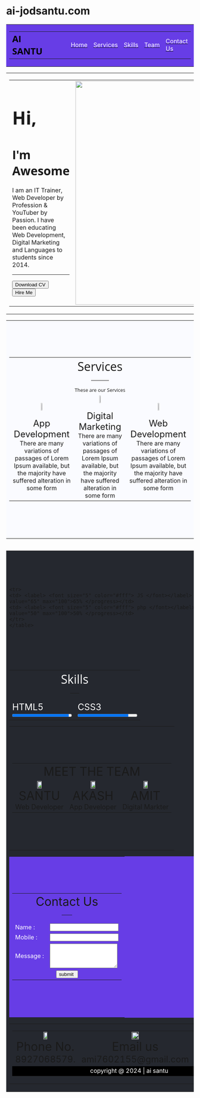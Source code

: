 # ai-jodsantu.com
<html>
<head>
<title> AI SANTU </title>
</head>
<body>

<!---header--->

<table border="0" width="100%" cellspacing="0" bgcolor="#673de6">
<tr><td>
<table border="0" width="85%" align="center" cellpadding="15">
<tr>
<td> <font face="Open Sans" size="5" color="black"> <b> AI SANTU </b></font></td>

<td width="20%"></td>
<td> <a href="https://chat.whatsapp.com/JaHu0IrGti8EDcwdED45Uy?mode=ac_t"> <font color="#fff">Home </font> </a></td>
<td> <a href="https://www.youtube.com/@BENGALICARTOONK5"><font color="#fff">Services </font></a></td>
<td> <a href="https://chat.whatsapp.com/BfmjPXzMJIgHUZr0rI4Wae"><font color="#fff">Skills </font></a></td>
<td> <a href="https://www.facebook.com/ADVANCESANTU"><font color="#fff">Team </font> </a></td>
<td> <a href="https://chat.whatsapp.com/BfmjPXzMJIgHUZr0rI4Wae"><font color="#fff">Contact Us </font> </a></td>
</tr>
</table>
</td></tr>
</table>

<!---End header--->

<!---Home---->
<table>
<tr><td>
<table width="85%" border="0" align="center" cellpadding="15px">
<tr>
<td> 
	<h1> <font face="Open Sans" size="7"> Hi, </font></h1>
	<h1> <font face="Open Sans" size="6"> I'm Awesome </font></h1>
	<font size="3">I am an IT Trainer, Web Developer by Profession & YouTuber by Passion. I have been educating Web Development, Digital Marketing and Languages to students since 2014.</font>

<hr>
<a href="C:\Users\USER\Downloads"><button> Download CV</button> </a>
<a href="https://www.youtube.com/@BENGALICARTOONK5"><button> Hire Me</button> </a>

</td>

<td>
	<img src="C:\Users\USER\Downloads\undraw_product-explainer_b7ft.png" height="600px">
</td>

</tr>
</table>
</td></tr>
</table>
<!---End Home---->

<!--- Services--->

<table width="100%" bgcolor="#fafbff">
<tr><td>
<br><br><br><br>
<table width="85%" border="0" align="center" cellpadding="15px">
<tr align="center">
<td colspan="3"> 
	<font size="6" face="Open sans"> Services </font> <br>
	<hr align="center" width="10%">
	<font size="2" face="Open sans"> These are our Services </font> <br>
  </td>
</tr>
<tr align="center">
<td>
	<img src="C:\Users\USER\Downloads\app-development.png" width="15%"> <br><br>
	<font size="5"> App Development </font> <br>
	<font size="3"> There are many variations of passages of Lorem Ipsum available, but the majority have suffered alteration in some form </font>
</td>
<td>
	<img src="C:\Users\USER\Downloads\promotion.png" width="15%"> <br><br>
	<font size="5"> Digital Marketing </font> <br>
	<font size="3"> There are many variations of passages of Lorem Ipsum available, but the majority have suffered alteration in some form </font>
</td>
<td>
	<img src="C:\Users\USER\Downloads\world-wide-web.png" width="15%"> <br><br>
	<font size="5"> Web Development </font> <br>
	<font size="3"> There are many variations of passages of Lorem Ipsum available, but the majority have suffered alteration in some form </font>
</td>

</tr>
</table>
<br><br><br><br>
</td></tr>
<table>

<!--- End Services--->
<!--- Skills--->

<table width="100%" bgcolor="#25282f">

<tr>
<td> <br><br><br><br>
	<table border="0" width="85%" align="center" cellpadding="15px">
	<tr align="center"> <td colspan="2"> <font face="Open Sans" size="6" color="#fff"> Skills </font>   
	<hr align="center" width="7%">	 </td></tr>
	<tr>
	<td> <label> <font size="5" color="#fff"> HTML5 </font></label> <br><progress value="95" max="100">95% </progress> </td>
	<td> <label> <font size="5" color="#fff"> CSS3 </font></label> <br><progress value="85" max="100">85% </progress> </td>
	</tr>

	<tr>
	<td> <label> <font size="5" color="#fff"> JS </font></label> <br><progress value="65" max="100">65% </progress></td>
	<td> <label> <font size="5" color="#fff"> php </font></label> <br><progress value="50" max="100">50% </progress></td>
	</tr>
	</table>
<br><br><br><br>

</td>
</tr>
</table>

<!--- End Skills--->

<!--- Team--->
<table width="100%">
<tr><td>
<br><br><br><br>
<table border="0" width="85%" align="center" cellpadding="15">
<tr align="center"> <td colspan="3"> <font color="" size="6"> MEET THE TEAM </font></td>
</tr>
<tr align="center"> 
<td> <img src="C:\Users\USER\Downloads\profile.png" width="30%"> <br> <font size="6">SANTU </font> <br> <font size="4"> Web Developer </font></td>

<td> <img src="C:\Users\USER\Downloads\profile.png" width="30%"> <br> <font size="6">AKASH </font> <br> <font size="4"> App Developer </font></td>

<td> <img src="C:\Users\USER\Downloads\profile.png" width="30%"> <br> <font size="6"> AMIT </font> <br> <font size="4"> Digital Markter </font></td>
</tr>
</table> <br><br><br><br>

</td></tr>
</table>

<!--- End Team--->

<!--- Contact--->
<form>
<table width="100%" bgcolor="#673de6">
<tr><td>
<br><br><br><br>
<table border="0" width="30%" align="center" cellpadding="15">
<tr align="center">
<td colspan="2"> <font color="" size="6"> Contact Us </font> <br> <hr align="center" width="10%"> </td>
</tr>
<tr>
<td> <font color="#fff">Name : </font> </td>
<td> <input type="text"> </td>
</tr>

<tr>
<td> <font color="#fff">Mobile : </font> </td>
<td> <input type="number"> </td>
</tr>

<tr>
<td> <font color="#fff"> Message : </font> </td>
<td> <textarea cols="20" rows="4"> </textarea> </td>
</tr>

<tr align="center">
<td colspan="2"> <input type="submit"  progress value="submit ">  </td>
</tr>
</table><br><br><br><br>

</td></tr>
</table>
</form>

<!--- End Contact--->

<!--- Footer--->

<table width="100%">
<tr><td>

<table border="0" width="85%" align="center" cellpadding="15">
<tr align="center">
<td>
<img src="C:\Users\USER\Downloads\telephone.png" width="25%"> <br>
<font size="6" >Phone No.</font> <br>
<font size="5">8927068579.</font>
</td>

<td>
<img src="C:\Users\USER\Downloads\email.png" width="25%"> <br>
<font size="6" >Email us</font> <br>
<font size="5" >ami7602155@gmail.com</font>

</td>

<td>
<img src="C:\Users\USER\Downloads\location.png" width="25%"> <br>
<font size="6" >Location</font> <br>
<font size="5" >KOLKATA</font>

</td>
</tr>

<tr bgcolor="black" align="center"> 
<td colspan="3"> <font color="#fff"> copyright @ 2024 | ai santu </font></td>
</tr>
</table>

</td></tr>
</table>

<!--- End Footer--->

</body>
</html>
